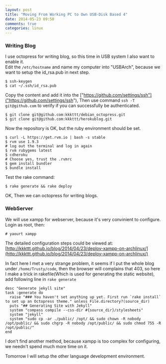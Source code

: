 ```yaml
---
layout: post
title: "Moving From Working PC to Own USB-Disk Based 4"
date: 2014-05-23 09:50
comments: true
categories: linux
---
```

### Writing Blog
I use octopress for writing blog, so this time in USB system I also want to enable it.    
Edit the `/etc/hostname` and name my computer into "USBArch", because we want to setup the id_rsa.pub in next step.    

```
$ ssh-keygen
$ cat ~/.ssh/id_rsa.pub

```
Copy the content and add it into the ["https://github.com/settings/ssh"]("https://github.com/settings/ssh"), 
Then use command `ssh -T git@github.com` to verify if you can successfully be authenticated.    

```
$ git clone git@github.com:kkkttt/debian_octopress.git
$ git clone git@github.com:kkkttt/herokublog.git

```
Now the repository is OK, but the ruby environment should be set.    

```
$ curl -L https://get.rvm.io | bash -s stable
$ rvm use 1.9.3
# log out the terminal and log in again
$ rvm rubygems latest
$ cdheroku
# Choose yes, trust the .rvmrc
$ gem install bundler
$ bundle install

```
Test the rake command:     

```
$ rake generate && rake deploy

```
OK, Then we can octopress for writing blogs.    
### WebServer
We will use xampp for webserver, because it's very convinient to configure. Login as root, then:   

```
# yaourt xampp

```
The detailed configuration steps could be viewed at:    
[http://kkkttt.github.io/blog/2014/04/23/deploy-xampp-on-archlinux/](http://kkkttt.github.io/blog/2014/04/23/deploy-xampp-on-archlinux/)

In fact here I met a very strange problem, it seems if I put the whole blog under `/home/Trusty/code`, then the browser will complains that 403, so here I make a trick in rakefile(Which is used for generating the static website), add following line in `rake generate`

```
desc "Generate jekyll site"
task :generate do
  raise "### You haven't set anything up yet. First run `rake install` to set up an Octopress theme." unless File.directory?(source_dir)
  puts "## Generating Site with Jekyll"
  system "compass compile --css-dir #{source_dir}/stylesheets"
  system "jekyll"
  system "sudo cp -ar ./public/ /opt/ && sudo chown -R nobody /opt/public/ && sudo chgrp -R nobody /opt/public/ && sudo chmod 755 -R /opt/public/"
end

```
I don't find another method, because xampp is too complex for configuring, we needn't spend much more time on it.     


Tomorrow I will setup the other language development environment.     

